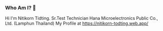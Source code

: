 ### Who Am I? 👋
Hi I'm Nitikorn Tidting. Sr.Test Technician Hana Microelectronics Public Co., Ltd.  (Lamphun Thailand)
My Profile at https://nitikorn-todting.web.app/
<!--
**Izonetoyou/Izonetoyou** is a ✨ _special_ ✨ repository because its `README.md` (this file) appears on your GitHub profile.

Here are some ideas to get you started:

- 🔭 I’m currently working on ...
- 🌱 I’m currently learning ...
- 👯 I’m looking to collaborate on ...
- 🤔 I’m looking for help with ...
- 💬 Ask me about ...
- 📫 How to reach me: ...
- 😄 Pronouns: ...
- ⚡ Fun fact: ...
-->
